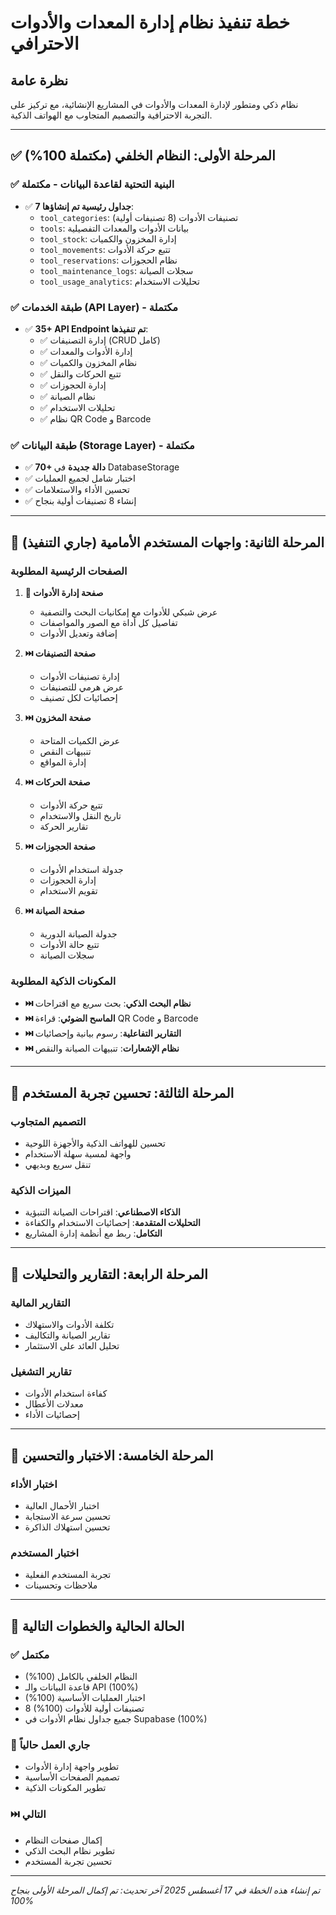 # خطة تنفيذ نظام إدارة المعدات والأدوات الاحترافي

## نظرة عامة
نظام ذكي ومتطور لإدارة المعدات والأدوات في المشاريع الإنشائية، مع تركيز على التجربة الاحترافية والتصميم المتجاوب مع الهواتف الذكية.

---

## ✅ المرحلة الأولى: النظام الخلفي (مكتملة 100%)

### ✅ البنية التحتية لقاعدة البيانات - مكتملة
- ✅ **7 جداول رئيسية تم إنشاؤها**:
  - `tool_categories`: تصنيفات الأدوات (8 تصنيفات أولية)
  - `tools`: بيانات الأدوات والمعدات التفصيلية
  - `tool_stock`: إدارة المخزون والكميات
  - `tool_movements`: تتبع حركة الأدوات
  - `tool_reservations`: نظام الحجوزات
  - `tool_maintenance_logs`: سجلات الصيانة
  - `tool_usage_analytics`: تحليلات الاستخدام

### ✅ طبقة الخدمات (API Layer) - مكتملة
- ✅ **35+ API Endpoint تم تنفيذها**:
  - ✅ إدارة التصنيفات (CRUD كامل)
  - ✅ إدارة الأدوات والمعدات
  - ✅ نظام المخزون والكميات
  - ✅ تتبع الحركات والنقل
  - ✅ إدارة الحجوزات
  - ✅ نظام الصيانة
  - ✅ تحليلات الاستخدام
  - ✅ نظام QR Code و Barcode

### ✅ طبقة البيانات (Storage Layer) - مكتملة
- ✅ **70+ دالة جديدة** في DatabaseStorage
- ✅ اختبار شامل لجميع العمليات
- ✅ تحسين الأداء والاستعلامات
- ✅ إنشاء 8 تصنيفات أولية بنجاح

---

## 🔄 المرحلة الثانية: واجهات المستخدم الأمامية (جاري التنفيذ)

### الصفحات الرئيسية المطلوبة
1. **🔄 صفحة إدارة الأدوات**
   - عرض شبكي للأدوات مع إمكانيات البحث والتصفية
   - تفاصيل كل أداة مع الصور والمواصفات
   - إضافة وتعديل الأدوات

2. **⏭️ صفحة التصنيفات**
   - إدارة تصنيفات الأدوات
   - عرض هرمي للتصنيفات
   - إحصائيات لكل تصنيف

3. **⏭️ صفحة المخزون**
   - عرض الكميات المتاحة
   - تنبيهات النقص
   - إدارة المواقع

4. **⏭️ صفحة الحركات**
   - تتبع حركة الأدوات
   - تاريخ النقل والاستخدام
   - تقارير الحركة

5. **⏭️ صفحة الحجوزات**
   - جدولة استخدام الأدوات
   - إدارة الحجوزات
   - تقويم الاستخدام

6. **⏭️ صفحة الصيانة**
   - جدولة الصيانة الدورية
   - تتبع حالة الأدوات
   - سجلات الصيانة

### المكونات الذكية المطلوبة
- **⏭️ نظام البحث الذكي**: بحث سريع مع اقتراحات
- **⏭️ الماسح الضوئي**: قراءة QR Code و Barcode
- **⏭️ التقارير التفاعلية**: رسوم بيانية وإحصائيات
- **⏭️ نظام الإشعارات**: تنبيهات الصيانة والنقص

---

## 📱 المرحلة الثالثة: تحسين تجربة المستخدم

### التصميم المتجاوب
- تحسين للهواتف الذكية والأجهزة اللوحية
- واجهة لمسية سهلة الاستخدام
- تنقل سريع وبديهي

### الميزات الذكية
- **الذكاء الاصطناعي**: اقتراحات الصيانة التنبؤية
- **التحليلات المتقدمة**: إحصائيات الاستخدام والكفاءة
- **التكامل**: ربط مع أنظمة إدارة المشاريع

---

## 🎯 المرحلة الرابعة: التقارير والتحليلات

### التقارير المالية
- تكلفة الأدوات والاستهلاك
- تقارير الصيانة والتكاليف
- تحليل العائد على الاستثمار

### تقارير التشغيل
- كفاءة استخدام الأدوات
- معدلات الأعطال
- إحصائيات الأداء

---

## 🧪 المرحلة الخامسة: الاختبار والتحسين

### اختبار الأداء
- اختبار الأحمال العالية
- تحسين سرعة الاستجابة
- تحسين استهلاك الذاكرة

### اختبار المستخدم
- تجربة المستخدم الفعلية
- ملاحظات وتحسينات

---

## 🚀 الحالة الحالية والخطوات التالية

### ✅ مكتمل
- النظام الخلفي بالكامل (100%)
- قاعدة البيانات والـ API (100%)
- اختبار العمليات الأساسية (100%)
- 8 تصنيفات أولية للأدوات (100%)
- جميع جداول نظام الأدوات في Supabase (100%)

### 🔄 جاري العمل حالياً
- تطوير واجهة إدارة الأدوات
- تصميم الصفحات الأساسية
- تطوير المكونات الذكية

### ⏭️ التالي
- إكمال صفحات النظام
- تطوير نظام البحث الذكي
- تحسين تجربة المستخدم

---

*تم إنشاء هذه الخطة في 17 أغسطس 2025*
*آخر تحديث: تم إكمال المرحلة الأولى بنجاح 100%*